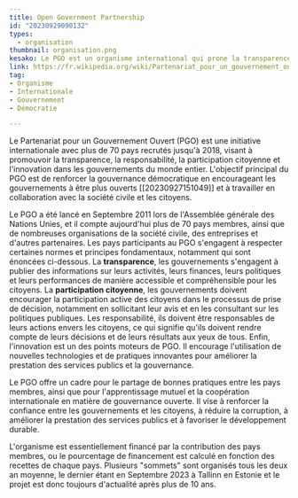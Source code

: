 ```yaml
---
title: Open Government Partnership 
id: "20230929090132"
types:
  - organisation
thumbnail: organisation.png
kesako: Le PGO est un organisme international qui prone la transparence des gouvernements sur l information et la data
link: https://fr.wikipedia.org/wiki/Partenariat_pour_un_gouvernement_ouvert
tag:
- Organisme
- Internationale
- Gouvernement
- Démocratie 

---
```

Le Partenariat pour un Gouvernement Ouvert (PGO) est une initiative internationale avec plus de 70 pays recrutés jusqu'à 2018, visant à promouvoir la transparence, la responsabilité, la participation citoyenne et l'innovation dans les gouvernements du monde entier. L'objectif principal du PGO est de renforcer la gouvernance démocratique en encourageant les gouvernements à être plus ouverts [[20230927151049]] et à travailler en collaboration avec la société civile et les citoyens. 

Le PGO a été lancé en Septembre 2011 lors de l'Assemblée générale des Nations Unies, et il compte aujourd'hui plus de 70 pays membres, ainsi que de nombreuses organisations de la société civile, des entreprises et d'autres partenaires. Les pays participants au PGO s'engagent à respecter certaines normes et principes fondamentaux, notamment qui sont énoncées ci-dessous. La **transparence**, les gouvernements s'engagent à publier des informations sur leurs activités, leurs finances, leurs politiques et leurs performances de manière accessible et compréhensible pour les citoyens. La **participation citoyenne**, les gouvernements doivent encourager la participation active des citoyens dans le processus de prise de décision, notamment en sollicitant leur avis et en les consultant sur les politiques publiques. Les responsabilité, ils doivent être responsables de leurs actions envers les citoyens, ce qui signifie qu'ils doivent rendre compte de leurs décisions et de leurs résultats aux yeux de tous. Enfin, l'innovation est un des points moteurs de PGO. Il encourage l'utilisation de nouvelles technologies et de pratiques innovantes pour améliorer la prestation des services publics et la gouvernance.

Le PGO offre un cadre pour le partage de bonnes pratiques entre les pays membres, ainsi que pour l'apprentissage mutuel et la coopération internationale en matière de gouvernance ouverte. Il vise à renforcer la confiance entre les gouvernements et les citoyens, à réduire la corruption, à améliorer la prestation des services publics et à favoriser le développement durable.

L'organisme est essentiellement financé par la contribution des pays membres, ou le pourcentage de financement est calculé en fonction des recettes de chaque pays. Plusieurs "sommets" sont organisés tous les deux an moyenne, le dernier étant en Septembre 2023 à Tallinn en Estonie et le projet est donc toujours d'actualité après plus de 10 ans. 